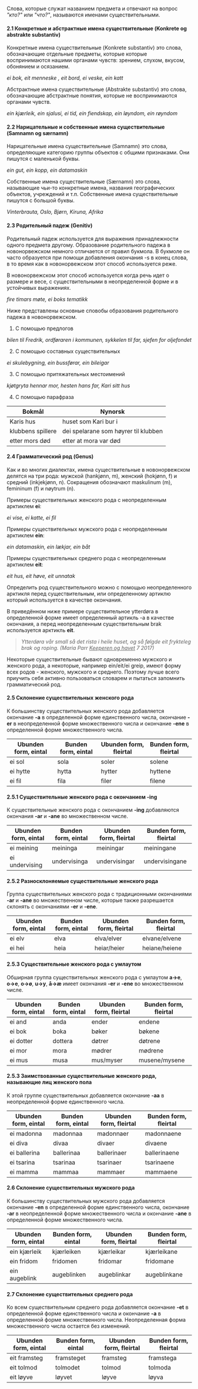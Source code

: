 Слова, которые служат названием предмета и отвечают на вопрос *"кто?"* или *"что?"*, называются именами существительными.

#### 2.1 Конкретные и абстрактные имена существительные (Konkrete og abstrakte substantiv)
Конкретные имена существительные (Konkrete substantiv) это слова, обозначающие отдельные предметы, которые которые воспринимаются нашими органами чувств: зрением, слухом, вкусом, обонянием и осязанием.

*ei bok, eit menneske , eit bord, ei veske, ein katt*

Абстрактные имена существительные (Abstrakte substantiv) это слова, обозначающие абстрактные понятия, которые не воспринимаются органами чувств.

*ein kjærleik, ein sjalusi, ei tid, ein fiendskap, ein løyndom, ein røyndom*

#### 2.2 Нарицательные и собственные имена существительные (Samnamn og særnamn)
Нарицательные имена существительные (Samnamn) это слова, определяющие категорию группы объектов с общими признаками. Они пишутся с маленькой буквы.

*ein gut, ein kopp, ein datamaskin*

Собственные имена существительные (Særnamn) это слова, называющие чьи-то конкретные имена, названия географических объектов, учреждений и т.п. Собственные имена существительные пишутся с большой буквы.

*Vinterbrauta, Oslo, Bjørn, Kiruna, Afrika*

#### 2.3 Родительный падеж (Genitiv)
Родительный падеж используется для выражения принадлежности одного предмета другому. Образование родительного падежа в новонорвежском немного отличается от правил букмола. В букмоле он часто образуется при помощи добавления окончания -s в конец слова, в то время как в новонорвежском этот способ используется реже.

В новонорвежском этот способ используется когда речь идет о размере и весе, с существительными в неопределенной форме и в устойчивых выражениях.

*fire timars møte, ei boks tematikk*

Ниже представлены основные сповобы образования родительного падежа в новонорвежском.

1. С помощью предлогов

*bilen til Fredrik, ordføraren i kommunen, sykkelen til far, sjefen for oljefondet*

2. С помощью составных существительных

*ei skulebygning, ein bussførar, ein bileigar*

3. С помощью притяжательных местоимений

*kjøtgryta hennar mor, hesten hans far, Kari sitt hus*

4. C помощью парафраза

| Bokmål            | Nynorsk                              |
|-------------------|--------------------------------------|
| Karis hus         | huset som Kari bur i                 |
| klubbens spillere | dei spelarane som høyrer til klubben |
| etter mors død    | etter at mora var død                |

#### 2.4 Грамматический род (Genus)
Как и во многих диалектах, имена существительные в новонорвежском делятся на три рода: мужской (hankjønn, m), женский (hokjønn, f) и средний (inkjekjønn, n). Сокращения обозначают maskulinum (m), femininum (f) и nøytrum (n).

Примеры существительных женского рода с неопределенным арктиклем **ei**:

*ei vise, ei katte, ei fil*

Примеры существительных мужского рода с неопределенным арктиклем **ein**:

*ein datamaskin, ein lækjar, ein båt*

Примеры существительных среднего рода с неопределенным арктиклем **eit**:

*eit hus, eit høve, eit unnatak*

Определить род существительного можно с помощью неопределенного арктикля перед существительным, или определенному артиклю который используется в качестве окончания.

В приведённом ниже примере существительное ytterdøra в определенной форме имеет определенный артикль -a в качестве окончания, а перед неопределенным существительным brak используется арктикль **eit**.

> *Ytterdøra vår small så det rista i heile huset, og så følgde eit frykteleg brak og roping. (Maria Parr <u>Keeperen og havet</u> 7 2017)*

Некоторые существительные бывают одновременно мужского и женского рода, а некоторые, например ein/eit/ei greip, имеют форму всех родов - женского, мужского и среднего. Поэтому лучше всего приучить себя активно пользоваться словарем и пытаться запомнить грамматический род.

#### 2.5 Склонение существительных женского рода
К большинству существительных женского рода добавляется окончание **-a** в определенной форме единственного числа, окончание **-er** в неопределенной форме множественного числа и окончание **-ene** в определенной форме множественного числа.

| Ubunden form, eintal | Bunden form, eintal | Ubunden form, fleirtal | Bunden form, fleirtal |
|----------------------|---------------------|------------------------|-----------------------|
| ei sol               | sola                | soler                  | solene                |
| ei hytte             | hytta               | hytter                 | hyttene               |
| ei fil               | fila                | filer                  | filene                |

#### 2.5.1 Существительные женского рода с окончанием -ing
К существительные женского рода с окончанием **-ing** добавляются окончания **-ar** и **-ane** во множественном числе.

| Ubunden form, eintal | Bunden form, eintal | Ubunden form, fleirtal | Bunden form, fleirtal |
|----------------------|---------------------|------------------------|-----------------------|
| ei meining           | meininga            | meiningar              | meiningane            |
| ei undervising       | undervisinga        | undervisingar          | undervisingane        |

#### 2.5.2 Разносклоняемые существительные женского рода
Группа существительных женского рода с традиционными окончаниями **-ar** и **-ane** во множественном числе, которые также разрешается склонять с окончаниями **-er** и **-ene**.

| Ubunden form, eintal | Bunden form, eintal | Ubunden form, fleirtal | Bunden form, fleirtal |
|----------------------|---------------------|------------------------|-----------------------|
| ei elv               | elva                | elva/elver             | elvane/elvene         |
| ei hei               | heia                | heiar/heier            | heiane/heiene         |

#### 2.5.3 Cуществительные женского рода c умлаутом
Обширная группа существительных женского рода с умлаутом **a→e**, **o→e**, **o→ø**, **u→y**, **å→æ** имеет окончания **-er** и **-ene** во множественном числе.

| Ubunden form, eintal | Bunden form, eintal | Ubunden form, fleirtal | Bunden form, fleirtal |
|----------------------|---------------------|------------------------|-----------------------|
| ei and               | anda                | ender                  | endene                |
| ei bok               | boka                | bøker                  | bøkene                |
| ei dotter            | dottera             | døtrer                 | døtrene               |
| ei mor               | mora                | mødrer                 | mødrene               |
| ei mus               | musa                | mus/myser              | musene/mysene         |

#### 2.5.3 Заимствованные существительные женского рода, называющие лиц женского пола
К этой группе существительных добавляется окончание **-aa** в неопределенной форме единственного числа.

| Ubunden form, eintal | Bunden form, eintal | Ubunden form, fleirtal | Bunden form, fleirtal |
|----------------------|---------------------|------------------------|-----------------------|
| ei madonna           | madonnaa            | madonnaer              | madonnaene            |
| ei diva              | divaa               | divaer                 | divaene               |
| ei ballerina         | ballerinaa          | ballerinaer            | ballerinaene          |
| ei tsarina           | tsarinaa            | tsarinaer              | tsarinaene            |
| ei mamma             | mammaa              | mammaer                | mammaene              |

#### 2.6 Склонение существительных мужского рода
К большинству существительных мужского рода добавляется окончание **-en** в определенной форме единственного числа, окончание **-ar** в неопределенной форме множественного числа и окончание **-ane** в определенной форме множественного числа.

| Ubunden form, eintal | Bunden form, eintal | Ubunden form, fleirtal | Bunden form, fleirtal |
|----------------------|---------------------|------------------------|-----------------------|
| ein kjærleik         | kjærleiken          | kjærleikar             | kjærleikane           |
| ein fridom           | fridomen            | fridomar               | fridomane             |
| ein augeblink        | augeblinken         | augeblinkar            | augeblinkane          |

#### 2.7 Склонение существительных среднего рода
Ко всем существительным среднего рода добавляется окончание **-et** в определенной форме единственного числа и окончание **-a** в определенной форме множественного числа. Неопределенная форма множественного числа остается без изменений.

| Ubunden form, eintal | Bunden form, eintal | Ubunden form, fleirtal | Bunden form, fleirtal |
|----------------------|---------------------|------------------------|-----------------------|
| eit framsteg         | framsteget          | framsteg               | framstega             |
| eit tolmod           | tolmodet            | tolmod                 | tolmoda               |
| eit løyve            | løyvet              | løyve                  | løyva                 |




